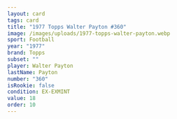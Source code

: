 ```yaml
---
layout: card
tags: card
title: "1977 Topps Walter Payton #360"
image: /images/uploads/1977-topps-walter-payton.webp
sport: Football
year: "1977"
brand: Topps
subset: ""
player: Walter Payton
lastName: Payton
number: "360"
isRookie: false
condition: EX-EXMINT
value: 18
order: 10
---
```

